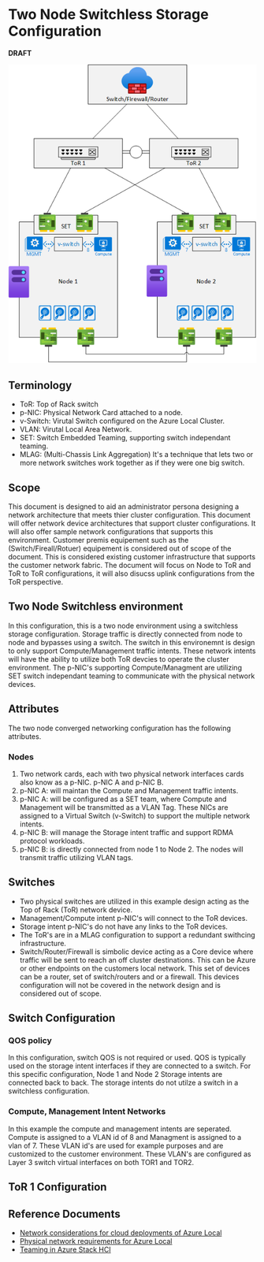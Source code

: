 # Two Node Switchless Storage Configuration

**DRAFT**

![2 node Switchless with 2 ToR](../images/2node-switchless-two-switch.png)

## Terminology

- ToR: Top of Rack switch
- p-NIC: Physical Network Card attached to a node.
- v-Switch: Virutal Switch configured on the Azure Local Cluster.
- VLAN: Virutal Local Area Network.
- SET: Switch Embedded Teaming, supporting switch independant teaming.
- MLAG: (Multi-Chassis Link Aggregation) It's a technique that lets two or more network switches work together as if they were one big switch.

## Scope

This document is designed to aid an administrator persona designing a network architecture that meets thier cluster configuration. This document will offer network device architectures that support cluster configurations. It will also offer sample network configurations that supports this environment. Customer premis equipement such as the (Switch/Fireall/Rotuer) equipement is considered out of scope of the document.  This is considered existing customer infrastructure that supports the customer network fabric. The document will focus on Node to ToR and ToR to ToR configurations, it will also disucss uplink configurations from the ToR perspective.

## Two Node Switchless environment

In this configuration, this is a two node environment using a switchless storage configuration.  Storage traffic is directly connected from node to node and bypasses using a switch.  The switch in this environemnt is design to only support Compute/Management traffic intents.  These network intents will have the ability to utilize both ToR devcies to operate the cluster environment. The p-NIC's supporting Compute/Managment are utilizing SET switch independant teaming to communicate with the physical network devices.  

## Attributes

The two node converged networking configuration has the following attributes.

### Nodes

1. Two network cards, each with two physical network interfaces cards also know as a p-NIC. p-NIC A and p-NIC B.
2. p-NIC A: will maintan the Compute and Management traffic intents.
3. p-NIC A: will be configured as a SET team, where Compute and Management will be transmitted as a VLAN Tag.  These NICs are assigned to a Virtual Switch (v-Switch) to support the multiple network intents.
4. p-NIC B: will manage the Storage intent traffic and support RDMA protocol workloads.
5. p-NIC B: is directly connected from node 1 to Node 2. The nodes will transmit traffic utilizing VLAN tags.

## Switches

- Two physical switches are utilized in this example design acting as the Top of Rack (ToR) network device.
- Management/Compute intent p-NIC's will connect to the ToR devices.
- Storage intent p-NIC's do not have any links to the ToR devices.  
- The ToR's are in a MLAG configuration to support a redundant swithcing infrastructure.
- Switch/Router/Firewall is simbolic device acting as a Core device where traffic will be sent to reach an off cluster destinations.  This can be Azure or other endpoints on the customers local network.  This set of devices can be a router, set of switch/routers and or a firewall. This devices configuration will not be covered in the network design and is considered out of scope.

## Switch Configuration

### QOS policy

In this configuration, switch QOS is not required or used.  QOS is typically used on the storage intent interfaces if they are connected to a switch. For this specific configuration, Node 1 and Node 2 Storage intents are connected back to back.  The storage intents do not utilze a switch in a switchless configuration.

### Compute, Management Intent Networks

In this example the compute and management intents are seperated.  Compute is assigned to a VLAN id of 8 and Managment is assigned to a vlan of 7.  These VLAN id's are used for example purposes and are customized to the customer environment.  These VLAN's are configured as Layer 3 switch virtual interfaces on both TOR1 and TOR2.



## ToR 1 Configuration

## Reference Documents

- [Network considerations for cloud deployments of Azure Local](https://learn.microsoft.com/en-us/azure/azure-local/plan/cloud-deployment-network-considerations)
- [Physical network requirements for Azure Local](https://learn.microsoft.com/en-us/azure/azure-local/concepts/physical-network-requirements)
- [Teaming in Azure Stack HCI](https://techcommunity.microsoft.com/blog/networkingblog/teaming-in-azure-stack-hci/1070642)
